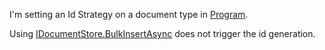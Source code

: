 I'm setting an Id Strategy on a document type in [Program](MartenIssues/Program.cs#L6).

Using [IDocumentStore.BulkInsertAsync](MartenIssues/Program.cs#L18) does not trigger the id generation.
